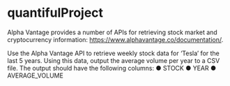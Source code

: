 # quantifulProject


Alpha Vantage provides a number of APIs for retrieving stock market and cryptocurrency
information: https://www.alphavantage.co/documentation/.

Use the Alpha Vantage API to retrieve weekly stock data for ‘Tesla’ for the last 5 years.
Using this data, output the average volume per year to a CSV file.
The output should have the following columns:
● STOCK
● YEAR
● AVERAGE_VOLUME
